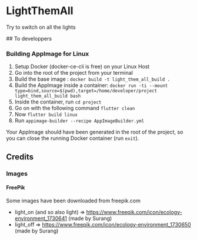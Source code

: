 # LightThemAll

 Try to switch on all the lights

## To developpers

### Building AppImage for Linux

1. Setup Docker (docker-ce-cli is free) on your Linux Host
2. Go into the root of the project from your terminal
3. Build the base image : `docker build -t light_them_all_build .`
4. Build the AppImage inside a container: `docker run -ti --mount type=bind,source=$(pwd),target=/home/developer/project light_them_all_build bash`
5. Inside the container, run `cd project`
6. Go on with the following command `flutter clean`
7. Now `flutter build linux`
8. Run `appimage-builder --recipe AppImageBuilder.yml`

Your AppImage should have been generated in the root of the project, so you can close the running Docker container (run `exit`).

## Credits

### Images

#### FreePik

Some images have been downloaded from freepik.com
* light_on (and so also light) => https://www.freepik.com/icon/ecology-environment_1730641 (made by Surang)
* light_off => https://www.freepik.com/icon/ecology-environment_1730650 (made by Surang)